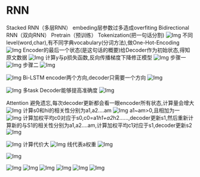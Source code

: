 # RNN
Stacked RNN（多层RNN）
embeding层参数过多造成overfiting
Bidirectional RNN（双向RNN）
Pretrain（预训练）
Tokenization(把一句话分割)
![Img](https://imgpool.protodrive.xyz/img/yank-note-picgo-img-20220813010008.png#pic_center%20=400x)
不同level(word,char),有不同字典vocabulary(分词方法),做One-Hot-Encoding
![Img](https://imgpool.protodrive.xyz/img/yank-note-picgo-img-20220813010231.png#pic_center%20=400x)
Encoder的最后一个状态(是这句话的概要)给Decoder作为初始状态,得知原文数据
![Img](https://imgpool.protodrive.xyz/img/yank-note-picgo-img-20220813010515.png#pic_center%20=400x)
计算y与p损失函数,反向传播梯度下降修正模型
![Img](https://imgpool.protodrive.xyz/img/yank-note-picgo-img-20220813010818.png#pic_center%20=400x)
步骤一
![Img](https://imgpool.protodrive.xyz/img/yank-note-picgo-img-20220813010904.png#pic_center%20=400x)
步骤二
![Img](https://imgpool.protodrive.xyz/img/yank-note-picgo-img-20220813010927.png#pic_center%20=400x)

![Img](https://imgpool.protodrive.xyz/img/yank-note-picgo-img-20220813011208.png#pic_center%20=400x)
Bi-LSTM encoder两个方向,decoder只需要一个方向
![Img](https://imgpool.protodrive.xyz/img/yank-note-picgo-img-20220813011308.png#pic_center%20=400x)

![Img](https://imgpool.protodrive.xyz/img/yank-note-picgo-img-20220813011749.png#pic_center%20=400x)
多task Decoder能够提高准确度
![Img](https://imgpool.protodrive.xyz/img/yank-note-picgo-img-20220813011848.png#pic_center%20=400x)

Attention
避免遗忘,每次decoder更新都会看一眼encoder所有状态,计算量会增大
![Img](https://imgpool.protodrive.xyz/img/yank-note-picgo-img-20220813012402.png#pic_center%20=400x)
计算s0和hi的相关性分别为a1,a2....am
![Img](https://imgpool.protodrive.xyz/img/yank-note-picgo-img-20220813012341.png#pic_center%20=400x)
a1~am>0,且相加为一
![Img](https://imgpool.protodrive.xyz/img/yank-note-picgo-img-20220813012554.png#pic_center%20=400x)
计算加权平均c0对应于s0,c0=a1*h1+a2*h2......,decoder更新s1,然后重新计算新的与S1的相关性分别为a1,a2....am,计算加权平均c1对应于s1,decoder更新s2
![Img](https://imgpool.protodrive.xyz/img/yank-note-picgo-img-20220813013345.png#pic_center%20=400x)

![Img](https://imgpool.protodrive.xyz/img/yank-note-picgo-img-20220813012732.png#pic_center%20=400x)
计算代价大
![Img](https://imgpool.protodrive.xyz/img/yank-note-picgo-img-20220813013940.png#pic_center%20=400x)
线代表a权重
![Img](https://imgpool.protodrive.xyz/img/yank-note-picgo-img-20220813014122.png#pic_center%20=400x)

![Img](https://imgpool.protodrive.xyz/img/yank-note-picgo-img-20220813014828.png#pic_center%20=400x)

![Img](https://imgpool.protodrive.xyz/img/yank-note-picgo-img-20220813014646.png#pic_center%20=400x)
![Img](https://imgpool.protodrive.xyz/img/yank-note-picgo-img-20220813014653.png#pic_center%20=400x)
![Img](https://imgpool.protodrive.xyz/img/yank-note-picgo-img-20220813014716.png#pic_center%20=400x)
![Img](https://imgpool.protodrive.xyz/img/yank-note-picgo-img-20220813014725.png#pic_center%20=400x)
![Img](https://imgpool.protodrive.xyz/img/yank-note-picgo-img-20220813014856.png#pic_center%20=400x)
![Img](https://imgpool.protodrive.xyz/img/yank-note-picgo-img-20220813014959.png#pic_center%20=400x)
